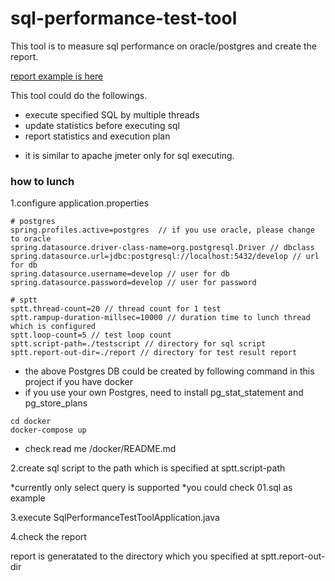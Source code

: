 # sql-performance-test-tool

This tool is to measure sql performance on oracle/postgres and create the report.

[report example is here](https://github.com/kobain-jp/sql-performance-test-tool/blob/master/sptt-2020-12-12-00:21:06.md)

This tool could do the followings.

- execute specified SQL by multiple threads
- update statistics before executing sql
- report statistics and execution plan

* it is similar to apache jmeter only for sql executing.

### how to lunch

1.configure application.properties

```
# postgres
spring.profiles.active=postgres  // if you use oracle, please change to oracle
spring.datasource.driver-class-name=org.postgresql.Driver // dbclass
spring.datasource.url=jdbc:postgresql://localhost:5432/develop // url for db
spring.datasource.username=develop // user for db
spring.datasource.password=develop // user for password

# sptt
sptt.thread-count=20 // thread count for 1 test
sptt.rampup-duration-millsec=10000 // duration time to lunch thread which is configured
sptt.loop-count=5 // test loop count
sptt.script-path=./testscript // directory for sql script
sptt.report-out-dir=./report // directory for test result report
```

* the above Postgres DB could be created by following command in this project if you have docker
* if you use your own Postgres, need to install pg_stat_statement and pg_store_plans


```
cd docker
docker-compose up 
```
* check read me /docker/README.md


2.create sql script to the path which is specified at sptt.script-path

*currently only select query is supported
*you could check 01.sql as example

3.execute SqlPerformanceTestToolApplication.java

4.check the report

report is generatated to the directory which you specified at sptt.report-out-dir












